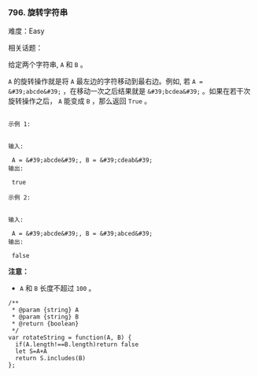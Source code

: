 ### 796. 旋转字符串

难度：Easy

相关话题：

给定两个字符串,  `A` 和 `B` 。



 `A` 的旋转操作就是将 `A`  最左边的字符移动到最右边。例如, 若 `A = &#39;abcde&#39;` ，在移动一次之后结果就是 `&#39;bcdea&#39;` 。如果在若干次旋转操作之后， `A` 能变成 `B` ，那么返回 `True` 。





```

示例 1:


输入:

 A = &#39;abcde&#39;, B = &#39;cdeab&#39;
输出:

 true

示例 2:


输入:

 A = &#39;abcde&#39;, B = &#39;abced&#39;
输出:

 false
```

 **注意：** 





*  `A`  和 `B` 长度不超过 `100` 。






```
/**
 * @param {string} A
 * @param {string} B
 * @return {boolean}
 */
var rotateString = function(A, B) {
  if(A.length!==B.length)return false
  let S=A+A
  return S.includes(B)
};



```
